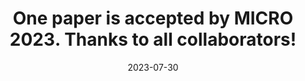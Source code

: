 ---
title: "One paper is accepted by <strong style=\"font-weight: 750;\">MICRO 2023</strong>. Thanks to all collaborators!"
date: 2023-07-30
---